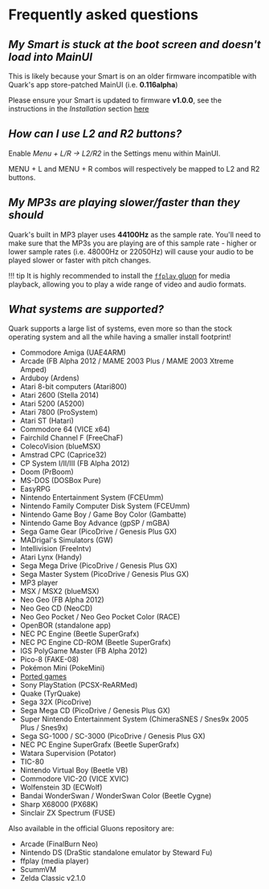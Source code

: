 # Frequently asked questions

## *My Smart is stuck at the boot screen and doesn't load into MainUI*

This is likely because your Smart is on an older firmware incompatible with Quark's app store-patched MainUI (i.e. **0.116alpha**)

Please ensure your Smart is updated to firmware **v1.0.0**, see the instructions in the *Installation* section [here](../getting-started/index.md)

## *How can I use L2 and R2 buttons?*

Enable *Menu + L/R -> L2/R2* in the Settings menu within MainUI.

MENU + L and MENU + R combos will respectively be mapped to L2 and R2 buttons.

## *My MP3s are playing slower/faster than they should*

Quark's built in MP3 player uses **44100Hz** as the sample rate. You'll need to make sure that the MP3s you are playing are of this sample rate - higher or lower sample rates (i.e. 48000Hz or 22050Hz) will cause your audio to be played slower or faster with pitch changes.

!!! tip
    It is highly recommended to install the [`ffplay` gluon](../guides/gluons/media.md) for media playback, allowing you to play a wide range of video and audio formats.

## *What systems are supported?*

Quark supports a large list of systems, even more so than the stock operating system and all the while having a smaller install footprint!

* Commodore Amiga (UAE4ARM)
* Arcade (FB Alpha 2012 / MAME 2003 Plus / MAME 2003 Xtreme Amped)
* Arduboy (Ardens)
* Atari 8-bit computers (Atari800)
* Atari 2600 (Stella 2014)
* Atari 5200 (A5200)
* Atari 7800 (ProSystem)
* Atari ST (Hatari)
* Commodore 64 (VICE x64)
* Fairchild Channel F (FreeChaF)
* ColecoVision (blueMSX)
* Amstrad CPC (Caprice32)
* CP System I/II/III (FB Alpha 2012)
* Doom (PrBoom)
* MS-DOS (DOSBox Pure)
* EasyRPG
* Nintendo Entertainment System (FCEUmm)
* Nintendo Family Computer Disk System (FCEUmm)
* Nintendo Game Boy / Game Boy Color (Gambatte)
* Nintendo Game Boy Advance (gpSP / mGBA)
* Sega Game Gear (PicoDrive / Genesis Plus GX)
* MADrigal's Simulators (GW)
* Intellivision (FreeIntv)
* Atari Lynx (Handy)
* Sega Mega Drive (PicoDrive / Genesis Plus GX)
* Sega Master System (PicoDrive / Genesis Plus GX)
* MP3 player
* MSX / MSX2 (blueMSX)
* Neo Geo (FB Alpha 2012)
* Neo Geo CD (NeoCD)
* Neo Geo Pocket / Neo Geo Pocket Color (RACE)
* OpenBOR (standalone app)
* NEC PC Engine (Beetle SuperGrafx)
* NEC PC Engine CD-ROM (Beetle SuperGrafx)
* IGS PolyGame Master (FB Alpha 2012)
* Pico-8 (FAKE-08)
* Pokémon Mini (PokeMini)
* [Ported games](https://github.com/cobaltgit/Quark-Gluons/releases/tag/ports)
* Sony PlayStation (PCSX-ReARMed)
* Quake (TyrQuake)
* Sega 32X (PicoDrive)
* Sega Mega CD (PicoDrive / Genesis Plus GX)
* Super Nintendo Entertainment System (ChimeraSNES / Snes9x 2005 Plus / Snes9x)
* Sega SG-1000 / SC-3000 (PicoDrive / Genesis Plus GX)
* NEC PC Engine SuperGrafx (Beetle SuperGrafx)
* Watara Supervision (Potator)
* TIC-80
* Nintendo Virtual Boy (Beetle VB)
* Commodore VIC-20 (VICE XVIC)
* Wolfenstein 3D (ECWolf)
* Bandai WonderSwan / WonderSwan Color (Beetle Cygne)
* Sharp X68000 (PX68K)
* Sinclair ZX Spectrum (FUSE)

Also available in the official Gluons repository are:

* Arcade (FinalBurn Neo)
* Nintendo DS (DraStic standalone emulator by Steward Fu)
* ffplay (media player)
* ScummVM
* Zelda Classic v2.1.0

